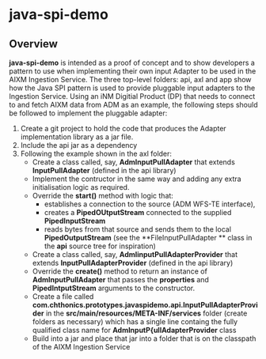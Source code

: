 # java-spi-demo
## Overview
**java-spi-demo** is intended as a proof of concept and to show developers a pattern to use when implementing their own input Adapter to be used in the AIXM Ingestion Service.
The three top-level folders: api, axl and app show how the Java SPI pattern is used to provide pluggable input adapters to the Ingestion Service.
Using an iNM Digitial Product (DP) that needs to connect to and fetch AIXM data from ADM as an example, the following steps should be followed to implement the pluggable adapter:
1. Create a git project to hold the code that produces the Adapter implementation library as a jar file.
2. Include the api jar as a dependency
3. Following the example shown in the axl folder:
   - Create a class called, say, **AdmInputPullAdapter** that extends **InputPullAdapter** (defined in the api library)
   - Implement the contructor in the same way and adding any extra initialisation logic as required.
   - Override the **start()** method with logic that:
     - establishes a connection to the source (ADM WFS-TE interface),
     - creates a **PipedOUtputStream** connected to the supplied **PipedInputStream**
     - reads bytes from that source and sends them to the local **PipedOutputStream** (see the **FileInputPullAdapter ** class in the **api** source tree for inspiration)
   - Create a class called, say, **AdmIinputPullAdapterProvider** that extends **InputPullAdapterProvider** (defined in the api library)
   - Override the **create()** method to return an instance of **AdmInputPullAdapter** that passes the **properties** and **PipedIntputStream** arguments to the constructor.
   - Create a file called **com.chthonics.prototypes.javaspidemo.api.InputPullAdapterProvider** in the **src/main/resources/META-INF/services** folder (create folders as necessary) which has a single line containg the fully qualified class name for **AdmInputP{ullAdapterProvider** class
   - Build into a jar and place that jar into a folder that is on the classpath of the AIXM Ingestion Service
